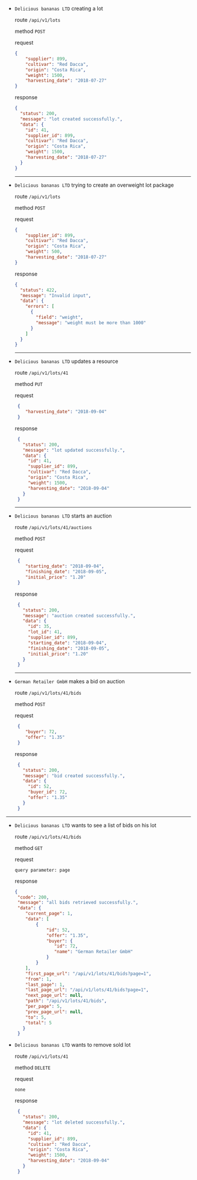 * `Delicious bananas LTD` creating a lot

    route ```/api/v1/lots```
    
    method ```POST```
    
    request
    ```json 
    {
        "supplier": 899,
        "cultivar": "Red Dacca",
        "origin": "Costa Rica",
        "weight": 1500,
        "harvesting_date": "2018-07-27"
    }
    ```
    
    response
    ```json
    {
      "status": 200,
      "message": "lot created successfully.",
      "data": {
        "id": 41,
        "supplier_id": 899,
        "cultivar": "Red Dacca",
        "origin": "Costa Rica",
        "weight": 1500,
        "harvesting_date": "2018-07-27"
      }
    }
    ```
  <hr>
  
* `Delicious bananas LTD` trying to create an overweight lot package
  
  route ```/api/v1/lots```
  
  method ```POST```
  
  request
  ```json 
  {
      "supplier_id": 899,
      "cultivar": "Red Dacca",
      "origin": "Costa Rica",
      "weight": 500,
      "harvesting_date": "2018-07-27"
  }
  ```
  
  response
  ```json
  {
    "status": 422,
    "message": "Invalid input",
    "data": {
      "errors": [
        {
          "field": "weight",
          "message": "weight must be more than 1000"
        }
      ]
    }
  }
  ```
  <hr>
  
 * `Delicious bananas LTD` updates a resource
 
   route ```/api/v1/lots/41```
   
   method ```PUT```
   
   request
   ```json
    {
       "harvesting_date": "2018-09-04"
    }
   ```
   
   response
   ```json
    {
      "status": 200,
      "message": "lot updated successfully.",
      "data": {
        "id": 41,
        "supplier_id": 899,
        "cultivar": "Red Dacca",
        "origin": "Costa Rica",
        "weight": 1500,
        "harvesting_date": "2018-09-04"
      }
    }
   ```
   <hr>
   
* `Delicious bananas LTD` starts an auction

  route ```/api/v1/lots/41/auctions```
  
  method ```POST```
  
  request
  ```json
   {
      "starting_date": "2018-09-04",
      "finishing_date": "2018-09-05",
      "initial_price": "1.20"
   }
  ```
  
  response
  ```json
   {
     "status": 200,
     "message": "auction created successfully.",
     "data": {
       "id": 35,
       "lot_id": 41,
       "supplier_id": 899,
       "starting_date": "2018-09-04",
       "finishing_date": "2018-09-05",
       "initial_price": "1.20"
     }
   }
  ```
  <hr>
  
* `German Retailer GmbH` makes a bid on auction
  
    route ```/api/v1/lots/41/bids```
    
    method ```POST```
    
    request
    ```json
     {
        "buyer": 72,
        "offer": "1.35"
     }
    ```
    
    response
    ```json
     {
       "status": 200,
       "message": "bid created successfully.",
       "data": {
         "id": 52,
         "buyer_id": 72,
         "offer": "1.35"
       }
     }
    ```

 <hr>
 
 * `Delicious bananas LTD` wants to see a list of bids on his lot
      
    route ```/api/v1/lots/41/bids```
    
    method ```GET```
    
    request
    ```
    query parameter: page
    ```
    
    response
    ```json
    {
     "code": 200,
     "message": "all bids retrieved successfully.",
     "data": {
        "current_page": 1,
        "data": [
            {
                "id": 52,
                "offer": "1.35",
                "buyer": {
                   "id": 72,
                   "name": "German Retailer GmbH"
                }
            }
        ],
        "first_page_url": "/api/v1/lots/41/bids?page=1",
        "from": 1,
        "last_page": 1,
        "last_page_url": "/api/v1/lots/41/bids?page=1",
        "next_page_url": null,
        "path": "/api/v1/lots/41/bids",
        "per_page": 5,
        "prev_page_url": null,
        "to": 5,
        "total": 5
       }
     }
    ```
    
* `Delicious bananas LTD` wants to remove sold lot
  
    route ```/api/v1/lots/41```
    
    method ```DELETE```
    
    request
    
    ```none```
    
    response
    ```json
     {
       "status": 200,
       "message": "lot deleted successfully.",
       "data": {
         "id": 41,
         "supplier_id": 899,
         "cultivar": "Red Dacca",
         "origin": "Costa Rica",
         "weight": 1500,
         "harvesting_date": "2018-09-04"
       }
     }
    ```